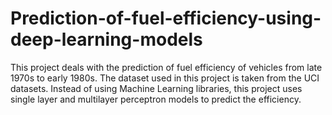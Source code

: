 # Prediction-of-fuel-efficiency-using-deep-learning-models
This project deals with the prediction of fuel efficiency of vehicles from late 1970s to early 1980s. The dataset used in this project is taken from the UCI datasets. Instead of using Machine Learning libraries, this project uses single layer and multilayer perceptron models to predict the efficiency.
